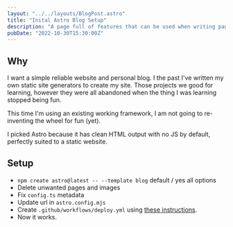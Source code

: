```yaml
---
layout: "../../layouts/BlogPost.astro"
title: "Inital Astro Blog Setup"
description: "A page full of features that can be used when writing pages of this website."
pubDate: "2022-10-30T15:30:00Z"
---
```


## Why

I want a simple reliable website and personal blog.
I the past I've written my own static site generators to create my site.
Those projects we good for learning, however they were all abandoned when the thing I was learning stopped being fun.

This time I'm using an existing working framework, I am not going to re-inventing the wheel for fun (yet).

I picked Astro because it has clean HTML output with no JS by default, perfectly suited to a static website.

## Setup

- `npm create astro@latest -- --template blog` default / yes all options
- Delete unwanted pages and images
- Fix `config.ts` metadata
- Update url in `astro.config.mjs` 
- Create `.github/workflows/deploy.yml` using [these instructions](.github/workflows/deploy.yml).
- Now it works.



